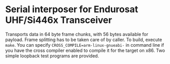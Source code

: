 # Serial interposer for Endurosat UHF/Si446x Transceiver
Transports data in 64 byte frame chunks, with 56 bytes available for payload. Frame splitting has to be taken care of by caller.
To build, execute `make`. You can specify `CROSS_COMPILE=arm-linux-gnueabi-` in command line if you have the cross compiler enabled
to compile it for the target on x86. Two simple loopback test programs are provided.